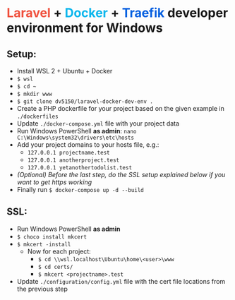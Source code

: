 # <span style="color: #F05340;">Laravel</span> + <span style="color: #0db7ed;">Docker</span> + <span style="color: #0060E0;">Traefik</span> developer environment for Windows

## Setup:
- Install WSL 2 + Ubuntu + Docker
- `$ wsl`
- `$ cd ~`
- `$ mkdir www`
- `$ git clone dv5150/laravel-docker-dev-env .`
- Create a PHP dockerfile for your project based on the given example in `./dockerfiles`
- Update `./docker-compose.yml` file with your project data
- Run Windows PowerShell __as admin__: `nano C:\Windows\system32\drivers\etc\hosts`
- Add your project domains to your hosts file, e.g.:
    - `127.0.0.1 projectname.test`
    - `127.0.0.1 anotherproject.test`
    - `127.0.0.1 yetanothertodolist.test`
- *(Optional) Before the last step, do the SSL setup explained below if you want to get https working*
- Finally run `$ docker-compose up -d --build`

## SSL:
- Run Windows PowerShell __as admin__
- `$ choco install mkcert`
- `$ mkcert -install`
  - Now for each project:
    - `$ cd \\wsl.localhost\Ubuntu\home\<user>\www`
    - `$ cd certs/`
    - `$ mkcert <projectname>.test`
- Update `./configuration/config.yml` file with the cert file locations from the previous step